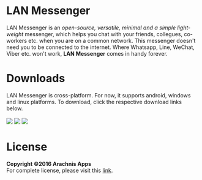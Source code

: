 # LAN Messenger
LAN Messenger is an *open-source, versatile, minimal and a simple light-weight* messenger, which helps you chat with your friends, collegues, co-workers etc. when you are on a common network. This messenger doesn't need you to be connected to the internet. Where Whatsapp, Line, WeChat, Viber etc. won't work, **LAN Messenger** comes in handy forever.

# Downloads
LAN Messenger is cross-platform. For now, it supports android, windows and linux platforms. To download, click the respective download links below.<br><br>
[<img src="https://github.com/harshitbudhraja/LAN-Messenger/blob/master/images/androidlogo.png">](https://github.com/harshitbudhraja/LAN-Messenger/blob/master/Downloads/lanmessenger.apk)
[<img src="https://github.com/harshitbudhraja/LAN-Messenger/blob/master/images/linuxlogo.png">](https://github.com/harshitbudhraja/LAN-Messenger/blob/master/Downloads/lanmessenger.jar)
[<img src="https://github.com/harshitbudhraja/LAN-Messenger/blob/master/images/windowslogo.png">](https://github.com/harshitbudhraja/LAN-Messenger/blob/master/Downloads/lanmessenger.exe)<br>

# License
**Copyright &copy;2016 Arachnis Apps**<br>
For complete license, please visit this [link](https://github.com/harshitbudhraja/LAN-Messenger/blob/master/LICENSE).

